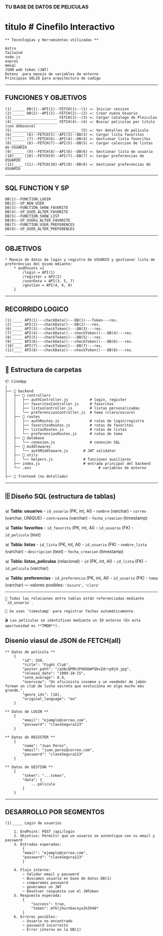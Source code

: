 ### TU BASE DE DATOS DE PELICULAS ###

# titulo # Cinefilo Interactivo

    ** Tecnologias y Herramientas utilizadas **

    Astro
    Tailwind
    node.js
    expres 
    mmsql
    JSON web token (JWT)
    Dotenv  para manejo de variables de entorno
    Principios SOLID para arquitectura de codigo
---

 ## FUNCIONES Y OBJETIVOS

    (1)______ DB(1)--API(1)--FETCH(1)--(1) =: Iniciar cession
    (2)______ DB(2)--API(2)--FETCH(2)--(2) =: Crear nuevo Usuario
    (3)_____________________ FETCH(3)--(3) =: Cargar catalogo de Pleiculas
    (4)_____________________ FETCH(4)--(4) =: Buscar peliculas por titulo (con debounce)
    (5)_______________________________ (5) =: Ver detalles de palicula
    (6)______ (6)--FETCH(5)--API(3)--DB(3) =: Cargar lista favoritos
    (7)______ (7)--FETCH(6)--API(4)--DB(4) =: Gestionar lista favoritos
    (8)______ (8)--FETCH(7)--API(5)--DB(5) =: Cargar coleccion de listas de USUARIO
    (9)______ (9)--FETCH(8)--API(6)--DB(6) =: Gestionar lista de usuario
    (10)____ (10)--FETCH(9)--API(7)--DB(7) =: Cargar preferencias de USUARIO
    (11)____ (11)--FETCH(10)-API(8)--DB(8) =: Gestionar preferencias de USUARIO
---

## SQL FUNCTION Y SP

    DB(1)--FUNCTION_LOGIN
    DB(2)--SP_NEW_USER
    DB(3)--FUNCTION_SHOW_FAVORITE
    DB(4)--SP_USER_ALTER_FAVORITE
    DB(5)--FUNCTION_SHOW_LIST
    DB(6)--SP_USERa_ALTER_FAVORITE
    DB(7)--FUNCTION_USER_PREFERENCES
    DB(8)--SP_USER_ALTER_PREFERENCES
---

## OBJETIVOS

    * Manejo de datos de login y registro de USUARIO y gestionar lista de preferencias del mismo mdiante:
        * endPoints ={ 
            /login = API(1)
            /register = API(2)
            /userData = API(3, 5, 7)
            /gestion = API(4, 6, 8) 
        }
---

## RECORRIDO LOGICO

    (1)_____ API(1)---checkData()---DB(1)---Token---res.
    (2)_____ API(2)---checkData()---DB(2)---res.
    (6)_____ API(3)---checkToken()---DB(3)---res.
    (7)_____ API(4)---checkData()---checkToken()---DB(4)---res.
    (8)_____ API(5)---checkToken()---DB(5)---res.
    (9)_____ API(6)---checkData()---checkToken()---DB(6)---res.
    (10)____ API(7)---checkToken()---DB(7)---res.
    (11)____ API(8)---checkData()---checkToken()---DB(8)---res.
---

## 📁 Estructura de carpetas

    📦 CineApp
    |
    ├── 📁 backend
    │   ├── 📁 controllers
    │   │   ├── authController.js          # login, register
    │   │   ├── favoritosController.js     # favoritos
    │   │   ├── listasController.js        # listas personalizadas
    │   │   └── preferenciasController.js  # tema (claro/oscuro)
    │   ├── 📁 routes
    │   │   ├── authRoutes.js              # rutas de login/registro
    │   │   ├── favoritosRoutes.js         # rutas de favoritos
    │   │   ├── listasRoutes.js            # rutas de listas
    │   │   └── preferenciasRoutes.js      # rutas de tema
    │   ├── 📁 database
    │   │   └── conexion.js                # conexión SQL
    │   ├── 📁 middlewares
    │   │   └── authMiddleware.js       # JWT validator
    │   ├── 📁 utils
    │   │   └── helpers.js              # funciones auxiliares
    │   ├── index.js                    # entrada principal del backend
    │   └── .env                               # variables de entorno
    │ 
    ├── 📁 frontend (no detallado)
---

## 🗄️ Diseño SQL (estructura de tablas)

📊 **Tabla: usuarios**
    - `id_usuario` (PK, int, AI)
    - `nombre` (varchar)
    - `correo` (varchar, UNIQUE)
    - `contrasena` (varchar)
    - `fecha_creacion` (timestamp)

📊 **Tabla: favoritos**
    - `id_favorito` (PK, int, AI)
    - `id_usuario` (FK)
    - `id_pelicula` (text)   <!-- ID externo de API TMDB-->

📊 **Tabla: listas**
    - `id_lista` (PK, int, AI)
    - `id_usuario` (FK)
    - `nombre_lista` (varchar)
    - `descripcion` (text)
    - `fecha_creacion` (timestamp)

📊 **Tabla: listas_peliculas** (relacional)
    - `id` (PK, int, AI)
    - `id_lista` (FK)
    - `id_pelicula` (varchar)

📊 **Tabla: preferencias**
    - `id_preferencia` (PK, int, AI)
    - `id_usuario` (FK)
    - `tema` (varchar) — valores posibles: `'oscuro'`, `'claro'`

---
    🔐 Todas las relaciones entre tablas están referenciadas mediante `id_usuario`.

    📅 Se usan `timestamp` para registrar fechas automáticamente.

    🎬 Las películas se identifican mediante un ID externo (En esta aportunidad es **TMDB**).

## Disenio viasul de JSON de FETCH(all)

    ** Datos de pelicula **
        {
            "id": 550,
            "title": "Fight Club",
            "poster_path": "/a26cQPRhJPX6GbWfQbvZdrrp9j9.jpg",
            "release_date": "1999-10-15",
            "vote_average": 8.4,
            "overview": "Un oficinista insomne y un vendedor de jabón forman un club de lucha secreto que evoluciona en algo mucho más grande.",
            "genre_ids": [18], 
            "original_language": "en"
        }

    ** Datos de LOGIN **
        {
            "email": "ejemplo@correo.com",
            "password": "claveSegura123"
        }

    ** Datos de REGISTER **
        {
            "name": "Juan Pérez",
            "email": "juan.perez@correo.com",
            "password": "claveSegura123"
        }

    ** Datos de GESTION **
        {
            "token": "...token",
            "data": {
                ...pelicula
            }
        }
---

## DESARROLLO POR SEGMENTOS

    (1)_____ Login de usuarios

        1. EndPoint: POST /api/login
        2. Objetivo: Permitir que un usuario se autentique con su email y password
        3. Entradas esperadas:
            {
            "email": "ejemplo@correo.com",
            "password": "claveSegura123"
            }

        4. Flujo interno:
            ~ Validar email y password
            ~ Buscamos usuario en base de datos DB(1)
            ~ comparamos password
            ~ generamos un JWT
            ~ Devolver respuesta con el JWToken
        5. Respuesta esperada:
            {
                "success": true,
                "token": mfkljhurnbacnyu2k3h48*
            }
        6. Errores posibles:
            ~ Usuario no encontrado
            ~ password incorrecto
            ~ Error interno en la DB(1)

